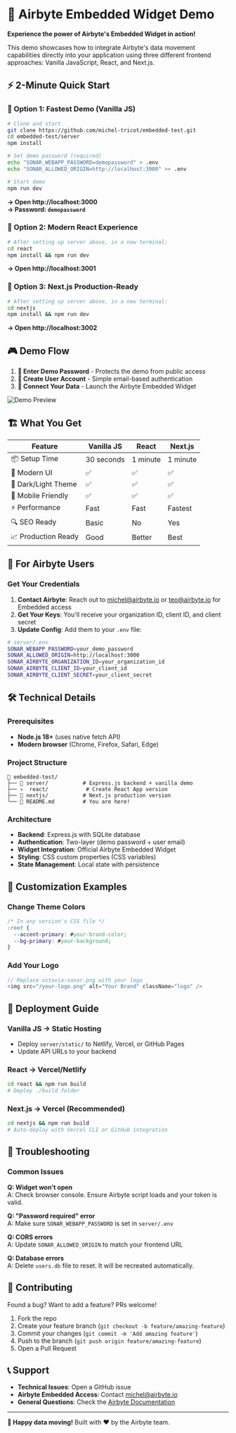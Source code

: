 # 🚀 Airbyte Embedded Widget Demo

**Experience the power of Airbyte's Embedded Widget in action!** 

This demo showcases how to integrate Airbyte's data movement capabilities directly into your application using three different frontend approaches: Vanilla JavaScript, React, and Next.js.

## ⚡ 2-Minute Quick Start

### 🔧 Option 1: Fastest Demo (Vanilla JS)
```bash
# Clone and start
git clone https://github.com/michel-tricot/embedded-test.git
cd embedded-test/server
npm install

# Set demo password (required)
echo "SONAR_WEBAPP_PASSWORD=demopassword" > .env
echo "SONAR_ALLOWED_ORIGIN=http://localhost:3000" >> .env

# Start demo
npm run dev
```
**→ Open http://localhost:3000**  
**→ Password: `demopassword`**

### 🎯 Option 2: Modern React Experience  
```bash
# After setting up server above, in a new terminal:
cd react
npm install && npm run dev
```
**→ Open http://localhost:3001**

### 🚀 Option 3: Next.js Production-Ready
```bash
# After setting up server above, in a new terminal:
cd nextjs  
npm install && npm run dev
```
**→ Open http://localhost:3002**

## 🎮 Demo Flow

1. **🔐 Enter Demo Password** - Protects the demo from public access
2. **👤 Create User Account** - Simple email-based authentication  
3. **🔗 Connect Your Data** - Launch the Airbyte Embedded Widget

![Demo Preview](https://via.placeholder.com/600x400?text=Demo+Preview)

## 🏗️ What You Get

| **Feature** | **Vanilla JS** | **React** | **Next.js** |
|-------------|----------------|-----------|-------------|
| 📦 Setup Time | 30 seconds | 1 minute | 1 minute |
| 🎨 Modern UI | ✅ | ✅ | ✅ |
| 🌙 Dark/Light Theme | ✅ | ✅ | ✅ |
| 📱 Mobile Friendly | ✅ | ✅ | ✅ |
| ⚡ Performance | Fast | Fast | Fastest |
| 🔍 SEO Ready | Basic | No | Yes |
| 📈 Production Ready | Good | Better | Best |

## 🎯 For Airbyte Users

### Get Your Credentials
1. **Contact Airbyte**: Reach out to [michel@airbyte.io](mailto:michel@airbyte.io) or [teo@airbyte.io](mailto:teo@airbyte.io) for Embedded access
2. **Get Your Keys**: You'll receive your organization ID, client ID, and client secret
3. **Update Config**: Add them to your `.env` file:

```bash
# server/.env
SONAR_WEBAPP_PASSWORD=your_demo_password
SONAR_ALLOWED_ORIGIN=http://localhost:3000
SONAR_AIRBYTE_ORGANIZATION_ID=your_organization_id
SONAR_AIRBYTE_CLIENT_ID=your_client_id
SONAR_AIRBYTE_CLIENT_SECRET=your_client_secret
```

## 🛠️ Technical Details

### Prerequisites
- **Node.js 18+** (uses native fetch API)
- **Modern browser** (Chrome, Firefox, Safari, Edge)

### Project Structure
```
📁 embedded-test/
├── 🔧 server/           # Express.js backend + vanilla demo
├── ⚛️  react/            # Create React App version  
├── 🚀 nextjs/           # Next.js production version
└── 📖 README.md         # You are here!
```

### Architecture
- **Backend**: Express.js with SQLite database
- **Authentication**: Two-layer (demo password + user email)
- **Widget Integration**: Official Airbyte Embedded Widget
- **Styling**: CSS custom properties (CSS variables)
- **State Management**: Local state with persistence

## 🎨 Customization Examples

### Change Theme Colors
```css
/* In any version's CSS file */
:root {
  --accent-primary: #your-brand-color;
  --bg-primary: #your-background;
}
```

### Add Your Logo
```javascript
// Replace octavia-sonar.png with your logo
<img src="/your-logo.png" alt="Your Brand" className="logo" />
```

## 🚀 Deployment Guide

### Vanilla JS → Static Hosting
- Deploy `server/static/` to Netlify, Vercel, or GitHub Pages
- Update API URLs to your backend

### React → Vercel/Netlify
```bash
cd react && npm run build
# Deploy ./build folder
```

### Next.js → Vercel (Recommended)
```bash
cd nextjs && npm run build
# Auto-deploy with Vercel CLI or GitHub integration
```

## 🔧 Troubleshooting

### Common Issues

**Q: Widget won't open**  
A: Check browser console. Ensure Airbyte script loads and your token is valid.

**Q: "Password required" error**  
A: Make sure `SONAR_WEBAPP_PASSWORD` is set in `server/.env`

**Q: CORS errors**  
A: Update `SONAR_ALLOWED_ORIGIN` to match your frontend URL

**Q: Database errors**  
A: Delete `users.db` file to reset. It will be recreated automatically.

## 🤝 Contributing

Found a bug? Want to add a feature? PRs welcome!

1. Fork the repo
2. Create your feature branch (`git checkout -b feature/amazing-feature`)
3. Commit your changes (`git commit -m 'Add amazing feature'`)
4. Push to the branch (`git push origin feature/amazing-feature`)
5. Open a Pull Request

## 📞 Support

- **Technical Issues**: Open a GitHub issue
- **Airbyte Embedded Access**: Contact [michel@airbyte.io](mailto:michel@airbyte.io)
- **General Questions**: Check the [Airbyte Documentation](https://docs.airbyte.com)

---

**🎉 Happy data moving!** Built with ❤️ by the Airbyte team.
